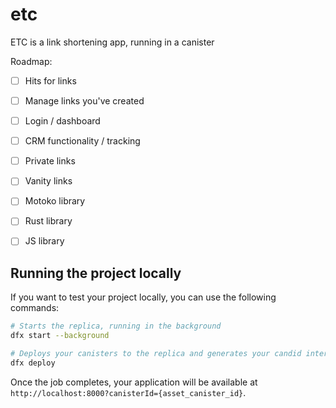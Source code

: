 # etc

ETC is a link shortening app, running in a canister

Roadmap: 

- [ ] Hits for links
- [ ] Manage links you've created
- [ ] Login / dashboard
- [ ] CRM functionality / tracking
- [ ] Private links
- [ ] Vanity links
- [ ] Motoko library
- [ ] Rust library
- [ ] JS library


## Running the project locally

If you want to test your project locally, you can use the following commands:

```bash
# Starts the replica, running in the background
dfx start --background

# Deploys your canisters to the replica and generates your candid interface
dfx deploy
```

Once the job completes, your application will be available at `http://localhost:8000?canisterId={asset_canister_id}`.
